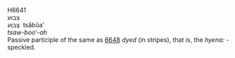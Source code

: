 <body>
  <p>H6641<br>  צבוּע  <br> צָּבוַּע  ‎  tsâbûa‛  <br><i>tsaw-boo‘-ah </i><br>Passive participle of the same as <a href="h6648.htm">6648</a>  <i>dyed</i> (in stripes), that is, the <i>hyena: - </i>speckled.<br></p>
 </body>